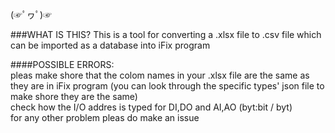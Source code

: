 (☞ﾟヮﾟ)☞ 

###WHAT IS THIS?
This is a tool for converting a .xlsx file to .csv file which can be imported as a database into iFix program

####POSSIBLE ERRORS:
<br>pleas make shore that the colom names in your .xlsx file are the same as they are in iFix program (you can look through the specific types' json file to make shore they are the same)
<br>check how the I/O addres is typed for DI,DO and AI,AO (byt:bit / byt)
<br>for any other problem pleas do make an issue
